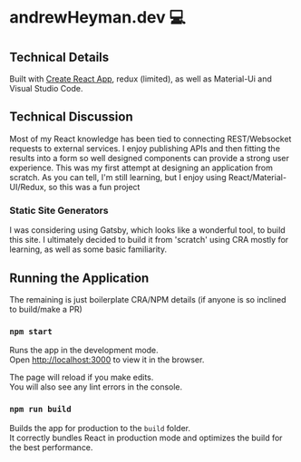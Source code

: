 # andrewHeyman.dev 💻

## Technical Details

Built with [Create React App](https://github.com/facebook/create-react-app), redux (limited), as well as Material-Ui and Visual Studio Code.

## Technical Discussion

Most of my React knowledge has been tied to connecting REST/Websocket requests to external services.
I enjoy publishing APIs and then fitting the results into a form so well designed components can provide a strong user experience.
This was my first attempt at designing an application from scratch.
As you can tell, I'm still learning, but I enjoy using React/Material-UI/Redux, so this was a fun project

### Static Site Generators

I was considering using Gatsby, which looks like a wonderful tool, to build this site.
I ultimately decided to build it from 'scratch' using CRA mostly for learning, as well as some basic familiarity.

## Running the Application

The remaining is just boilerplate CRA/NPM details (if anyone is so inclined to build/make a PR)

### `npm start`

Runs the app in the development mode.<br>
Open [http://localhost:3000](http://localhost:3000) to view it in the browser.

The page will reload if you make edits.<br>
You will also see any lint errors in the console.

### `npm run build`

Builds the app for production to the `build` folder.<br>
It correctly bundles React in production mode and optimizes the build for the best performance.
